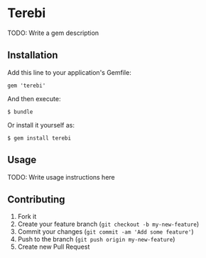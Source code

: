# Terebi

TODO: Write a gem description

## Installation

Add this line to your application's Gemfile:

    gem 'terebi'

And then execute:

    $ bundle

Or install it yourself as:

    $ gem install terebi

## Usage

TODO: Write usage instructions here

## Contributing

1. Fork it
2. Create your feature branch (`git checkout -b my-new-feature`)
3. Commit your changes (`git commit -am 'Add some feature'`)
4. Push to the branch (`git push origin my-new-feature`)
5. Create new Pull Request
